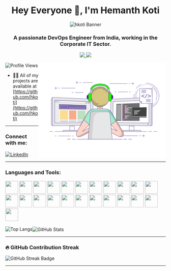 <h1 align="center">Hey Everyone 👋, I'm Hemanth Koti</h1>

<div align="center">
  <img src="https://github.com/hkoti/hkoti/blob/main/Banner.png" alt="hkoti Banner">
</div>

<h3 align="center">A passionate DevOps Engineer from India, working in the Corporate IT Sector.</h3>

<p align="center">
  <a href="https://github.com/hkoti">
    <img src="https://img.shields.io/github/followers/hkoti?label=Follow&style=social" />
  </a>
  <a href="https://www.linkedin.com/in/hemanth-koti-21">
    <img src="https://img.shields.io/badge/LinkedIn-Hemanth%20Koti-blue?logo=linkedin&style=flat-square" />
  </a>
</p>

<img align="right" alt="Coding" width="400" src="https://raw.githubusercontent.com/devSouvik/devSouvik/master/gif3.gif">

<p align="left">
  <img src="https://komarev.com/ghpvc/?username=hkoti&label=Profile%20views&color=0e75b6&style=flat" alt="Profile Views" />
</p>

- 👨‍💻 All of my projects are available at [https://github.com/hkoti](https://github.com/hkoti)

---

<h3 align="left">Connect with me:</h3>
<p align="left">
  <a href="https://www.linkedin.com/in/hemanth-koti-21" target="blank"><img align="center" src="https://raw.githubusercontent.com/rahuldkjain/github-profile-readme-generator/master/src/images/icons/Social/linked-in-alt.svg" alt="LinkedIn" height="30" width="40" /></a>
</p>

---

<h3 align="left">Languages and Tools:</h3>
<p align="left">
    <img src="https://upload.wikimedia.org/wikipedia/commons/e/e6/AWS_Logo.svg" width="40" height="40" />
    <img src="https://argo-cd.readthedocs.io/en/stable/assets/logo.png" width="40" height="40" />
    <img src="https://www.vectorlogo.zone/logos/ansible/ansible-icon.svg" width="40" height="40" />
    <img src="https://upload.wikimedia.org/wikipedia/commons/f/fa/Microsoft_Azure.svg" width="40" height="40" />
    <img src="https://www.vectorlogo.zone/logos/gnu_bash/gnu_bash-icon.svg" width="40" height="40"/>
    <img src="https://www.datadoghq.com/images/press/datadog_wordmark_blue.svg" width="40" height="40" />
    <img src="https://www.docker.com/wp-content/uploads/2023/07/new-docker-logo.png" width="40" height="40" />
     <img src="https://upload.wikimedia.org/wikipedia/commons/9/9b/Amazon_Elastic_Kubernetes_Service_logo.svg" width="40" height="40" />
    <img src="https://grafana.com/static/img/grafana_icon.svg" width="40" height="40" />
    <img src="https://helm.sh/img/helm.svg" width="40" height="40" />
    <img src="https://www.jenkins.io/images/logos/jenkins-logo.svg" width="40" height="40" />
    <img src="https://upload.wikimedia.org/wikipedia/commons/3/30/Kubernetes_logo.svg" width="40" height="40" />
    <img src="https://upload.wikimedia.org/wikipedia/commons/8/83/Linux_Logo.svg" width="40" height="40" />
    <img src="https://maven.apache.org/images/apache-maven-project.png" width="40" height="40" />
    <img src="https://upload.wikimedia.org/wikipedia/commons/thumb/9/99/Npm-logo.svg/800px-Npm-logo.svg.png" width="40" height="40" />
    <img src="https://opentofu.org/images/opentofu_logo.svg" width="40" height="40" />
    <img src="https://prometheus.io/assets/prometheus_logo_grey.svg" width="40" height="40"/>
    <img src="https://upload.wikimedia.org/wikipedia/commons/c/c3/Python-logo-only.svg" width="40" height="40" />
    <img src="https://www.sonarqube.org/static/images/logo/SonarqubeLogo.svg" width="40" height="40" />
    <img src="https://www.vectorlogo.zone/logos/git-scm/git-scm-icon.svg" width="40" height="40"/>
    <img src="https://www.terraform.io/_next/static/media/terraform-community_on-light.cda79e7c.svg" width="40" height="40" />
    <img src="https://aquasecurity.github.io/trivy/v0.42/images/trivy_logo_horizontal_white.svg"  width="40" height="40" />
    <img src="https://nexusrm.sonatype.com/images/nexus-logo-square.png" width="40" height="40" />
</p>

<p><img align="left" src="https://github-readme-stats.vercel.app/api/top-langs?username=hkoti&show_icons=true&locale=en&layout=compact&theme=vue&hide_border=true" alt="Top Langs" /></p>

<p> <img align="center" src="https://github-readme-stats.vercel.app/api?username=hkoti&show_icons=true&locale=en&theme=vue&hide_border=true" alt="GitHub Stats" /></p>

---
### 🔥 GitHub Contribution Streak

![GitHub Streak Badge](https://img.shields.io/badge/GitHub%20Streak-Active-brightgreen?logo=github&style=for-the-badge)

---
